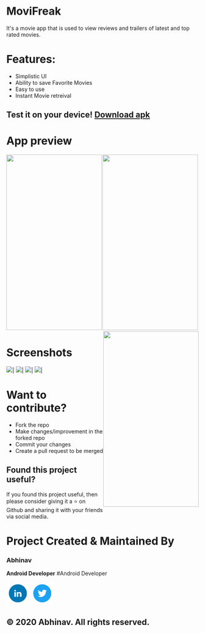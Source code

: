 # MoviFreak
It's a movie app that is used to view reviews and trailers of latest and top rated movies.

# Features:
* Simplistic UI
* Ability to save Favorite Movies
* Easy to use
* Instant Movie retreival

## Test it on your device! [Download apk](https://github.com/abhinav78910/MoviFreak/raw/master/app/release/app-release.apk)

# App preview 
<p align="center">
<img align="left"  src="https://github.com/abhinav78910/MoviFreak/blob/master/screenshots/gif1.gif" width="250" height="460"  />
  <img src="https://github.com/abhinav78910/MoviFreak/blob/master/screenshots/gif2.gif" width="250" height="460" />
 <img align="right"  src="https://github.com/abhinav78910/MoviFreak/blob/master/screenshots/gif3.gif" width="250" height="460"  />
  </p>
  
# Screenshots
<img src="https://github.com/abhinav78910/MoviFreak/raw/master/screenshots/ss1.jpg?raw=true" width="250">|
<img src="https://github.com/abhinav78910/MoviFreak/raw/master/screenshots/ss2.jpg?raw=true" width="250">|
<img src="https://github.com/abhinav78910/MoviFreak/raw/master/screenshots/ss3.jpg?raw=true" width="250">|
<img src="https://github.com/abhinav78910/MoviFreak/raw/master/screenshots/ss4.jpg?raw=true" width="250">|

# Want to contribute?
* Fork the repo
* Make changes/improvement in the forked repo
* Commit your changes
* Create a pull request to be merged

## Found this project useful? 

If you found this project useful, then please consider giving it a :star: on Github and sharing it with your friends via social media.

# Project Created & Maintained By
### Abhinav
**Android Developer**  #Android Developer

<a href="https://www.linkedin.com/in/abhinav12k/"><img src="https://github.com/aritraroy/social-icons/blob/master/linkedin-icon.png?raw=true" width="60"></a>
<a href="https://www.twitter.com/Abhinav12k/"><img src="https://github.com/aritraroy/social-icons/blob/master/twitter-icon.png?raw=true" width="60"></a>

## © 2020 Abhinav. All rights reserved.

